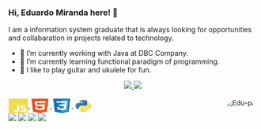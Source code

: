 ### Hi, Eduardo Miranda here! 👋
I am a information system graduate that is always looking for opportunities and collabaration in projects related to technology.
- 🚀 I’m currently working with Java at DBC Company.
- 🌱 I’m currently learning functional paradigm of programming.
- 🎸 I like to play guitar and ukulele for fun.

 
<div align="center">
  <a href="https://github.com/EduardoMirandaz">
  <img height="180em" src="https://github-readme-stats.vercel.app/api?username=EduardoMirandaz&show_icons=true&theme=dracula&include_all_commits=true&count_private=true"/>
  <img height="180em" src="https://github-readme-stats.vercel.app/api/top-langs/?username=EduardoMirandaz&layout=compact&langs_count=7&theme=dracula"/>
</div>
<div style="display: inline_block"><br>
  <img align="center" alt="Edu-Js" height="30" width="40" src="https://raw.githubusercontent.com/devicons/devicon/master/icons/javascript/javascript-plain.svg">
  <img align="center" alt="Edu-HTML" height="30" width="40" src="https://raw.githubusercontent.com/devicons/devicon/master/icons/html5/html5-original.svg">
  <img align="center" alt="Edu-CSS" height="30" width="40" src="https://raw.githubusercontent.com/devicons/devicon/master/icons/css3/css3-original.svg">
  <img align="center" alt="Edu-Python" height="30" width="40" src="https://raw.githubusercontent.com/devicons/devicon/master/icons/python/python-original.svg">
  <img align="right" alt="Edu-pic" height="150" style="border-radius:50px;"; transform: rotate(180deg); src="[https://photos.google.com/photo/AF1QipM_oR8eChOQZnHrv9pUzYgWWTswLQaA8os55pWl](https://lh3.googleusercontent.com/pw/AM-JKLUSLbwAElyhPVh5Yg5t1mV54jr7Grna-Kq1MLj0_m9ZmLtjKbJ5mSFGsww4WJpPw7nfMotKzc_ntPNStMMsN5M7Vh9u1_wrZP-BMdN5qxwM8P8IsHOiWyJ3He8yum09M5MEBdSD7FWSFfx4SOT2CT3r4g=w474-h903-no?authuser=0)">
</div>
<!--  (url)https://yt3.ggpht.com/Fg_sQofuAXXJsg3lSfcEfJKlayzUzRcEP-U7VBmQZFaUI-AwI8IB4-tcB3fRsBGtQA675drNnw=s900-c-k-c0x00ffffff-no-rj -->
 
<div> 
  <a href="https://www.instagram.com/eduardomlranda/" target="_blank"><img src="https://img.shields.io/badge/-Instagram-%23E4405F?style=for-the-badge&logo=instagram&logoColor=white" target="_blank"></a>
  <a href = "mailto:eduardo.cmazevedo@usp.br"><img src="https://img.shields.io/badge/-Gmail-%23333?style=for-the-badge&logo=gmail&logoColor=white" target="_blank"></a>
  <a href="t.me/thedraude" target="_blank"><img src=" https://img.shields.io/badge/Telegram-2CA5E0?style=for-the-badge&logo=telegram&logoColor=white
" target="_blank"></a>
  <a href="https://www.linkedin.com/in/eduardo-miranda-a43a73209/" target="_blank"><img src="https://img.shields.io/badge/-LinkedIn-%230077B5?style=for-the-badge&logo=linkedin&logoColor=white" target="_blank"></a>


 
